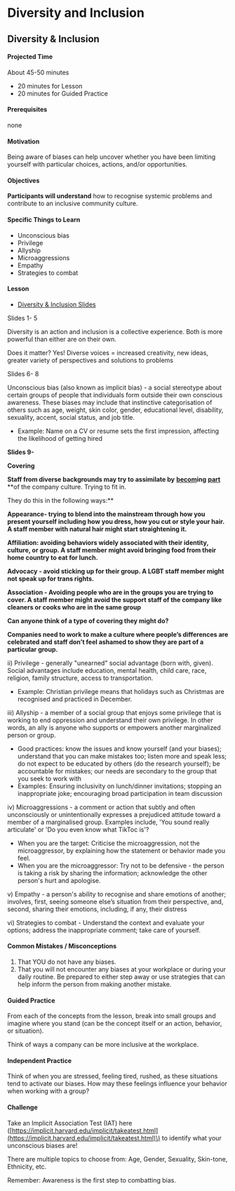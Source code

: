 # Diversity and Inclusion

## Diversity & Inclusion

#### Projected Time

About 45-50 minutes

* 20 minutes for Lesson
* 20 minutes for Guided Practice

#### Prerequisites

none

#### Motivation

Being aware of biases can help uncover whether you have been limiting yourself with particular choices, actions, and/or opportunities.

#### Objectives

**Participants will understand** how to recognise systemic problems and contribute to an inclusive community culture.

#### Specific Things to Learn

* Unconscious bias
* Privilege
* Allyship
* Microaggressions
* Empathy
* Strategies to combat

#### Lesson

* [Diversity & Inclusion Slides](https://docs.google.com/presentation/d/1gk-mLW_XpOYaEgDQX_s9NPulyuu6Fnd0szZc9Sv4WRY/edit?usp=sharing)

Slides 1- 5

Diversity is an action and inclusion is a collective experience. Both is more powerful than either are on their own.

Does it matter? Yes! Diverse voices = increased creativity, new ideas, greater variety of perspectives and solutions to problems

Slides 6- 8

Unconscious bias \(also known as implicit bias\) - a social stereotype about certain groups of people that individuals form outside their own conscious awareness. These biases may include that instinctive categorisation of others such as age, weight, skin color, gender, educational level, disability, sexuality, accent, social status, and job title.

* Example: Name on a CV or resume sets the first impression, affecting the likelihood of getting hired

**Slides 9-**

**Covering**  


**Staff from diverse backgrounds may try to assimilate by** [**becom**](https://dictionary.cambridge.org/dictionary/english/become)**ing** [**part**](https://dictionary.cambridge.org/dictionary/english/part) **of the company culture. Trying to fit in.  
  
They do this in the following ways:**  


**Appearance- trying to blend into the mainstream through how you present yourself  including how you dress, how you cut or style your hair. A staff member with natural hair might start straightening it.** 

**Affiliation: avoiding behaviors widely associated with their identity, culture, or group. A staff member might avoid bringing food from their home country to eat for lunch.** 

**Advocacy -  avoid sticking up for their group.  A LGBT staff member might not speak up for trans rights.**

**Association - Avoiding people who are in the groups you are trying to cover. A staff member might avoid the support staff of the company like cleaners or cooks who are in the same group**  
  


**Can anyone think of a type of covering they might do?**   


**Companies need to work to make a culture where people’s differences are celebrated and staff don’t feel ashamed to show they are part of a particular group.**   
  


ii\) Privilege - generally "unearned" social advantage \(born with, given\). Social advantages include education, mental health, child care, race, religion, family structure, access to transportation.

* Example: Christian privilege means that holidays such as Christmas are recognised and practiced in December.

iii\) Allyship - a member of a social group that enjoys some privilege that is working to end oppression and understand their own privilege. In other words, an ally is anyone who supports or empowers another marginalized person or group.

* Good practices: know the issues and know yourself \(and your biases\); understand that you can make mistakes too; listen more and speak less; do not expect to be educated by others \(do the research yourself\); be accountable for mistakes; our needs are secondary to the group that you seek to work with
* Examples: Ensuring inclusivity on lunch/dinner invitations; stopping an inappropriate joke; encouraging broad participation in team discussion

iv\) Microaggressions - a comment or action that subtly and often unconsciously or unintentionally expresses a prejudiced attitude toward a member of a marginalised group. Examples include, 'You sound really articulate' or 'Do you even know what TikToc is'?

* When you are the target: Criticise the microaggression, not the microaggressor, by explaining how the statement or behavior made you feel.
* When you are the microaggressor: Try not to be defensive - the person is taking a risk by sharing the information; acknowledge the other person's hurt and apologise.

v\) Empathy - a person's ability to recognise and share emotions of another; involves, first, seeing someone else’s situation from their perspective, and, second, sharing their emotions, including, if any, their distress

vi\) Strategies to combat - Understand the context and evaluate your options; address the inappropriate comment; take care of yourself.

#### Common Mistakes / Misconceptions

1. That YOU do not have any biases.
2. That you will not encounter any biases at your workplace or during your daily routine. Be prepared to either step away or use strategies that can help inform the person from making another mistake.

#### Guided Practice

From each of the concepts from the lesson, break into small groups and imagine where you stand \(can be the concept itself or an action, behavior, or situation\). 

Think of ways a company can be more inclusive at the workplace.

#### Independent Practice

Think of when you are stressed, feeling tired, rushed, as these situations tend to activate our biases. How may these feelings influence your behavior when working with a group? 

#### Challenge

Take an Implicit Association Test \(IAT\) here \([https://implicit.harvard.edu/implicit/takeatest.html](https://implicit.harvard.edu/implicit/takeatest.html)\) to identify what your unconscious biases are!

There are multiple topics to choose from: Age, Gender, Sexuality, Skin-tone, Ethnicity, etc.

Remember: Awareness is the first step to combatting bias.

